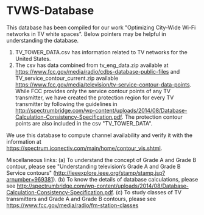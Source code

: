 # TVWS-Database
This database has been compiled for our work "Optimizing City-Wide Wi-Fi networks in TV white spaces". Below pointers may be helpful in understanding the database.

1. TV_TOWER_DATA.csv has information related to TV networks for the United States.
2. The csv has data combined from tv_eng_data.zip available at https://www.fcc.gov/media/radio/cdbs-database-public-files and TV_service_contour_current.zip available https://www.fcc.gov/media/television/tv-service-contour-data-points.
While FCC provides only the service contour points of any TV transmitter, we have created the protection region for every TV transmitter by following the guidelines in http://spectrumbridge.com/wp-content/uploads/2014/08/Database-Calculation-Consistency-Specification.pdf. The protection contour points are also included in the csv "TV_TOWER_DATA".

We use this database to compute channel availability and verify it with the information at https://spectrum.iconectiv.com/main/home/contour_vis.shtml. 


Miscellaneous links:
    (a) To understand the concept of Grade A and Grade B contour, please see "Understanding television’s Grade A and Grade B Service contours" (http://ieeexplore.ieee.org/stamp/stamp.jsp?arnumber=969381). 
    (b) To know the details of database calculations, please see http://spectrumbridge.com/wp-content/uploads/2014/08/Database-Calculation-Consistency-Specification.pdf. 
    (c) To study classes of TV transmitters and Grade A and Grade B contours, please see https://www.fcc.gov/media/radio/fm-station-classes








